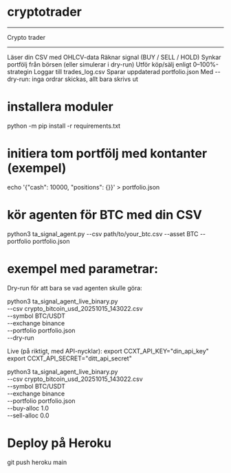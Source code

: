 # cryptotrader
*************
Crypto trader
*************
Läser din CSV med OHLCV-data
Räknar signal (BUY / SELL / HOLD)
Synkar portfölj från börsen (eller simulerar i dry-run)
Utför köp/sälj enligt 0–100%-strategin
Loggar till trades_log.csv
Sparar uppdaterad portfolio.json
Med --dry-run: inga ordrar skickas, allt bara skrivs ut

# installera moduler
python -m pip install -r requirements.txt

# initiera tom portfölj med kontanter (exempel)
echo '{"cash": 10000, "positions": {}}' > portfolio.json

# kör agenten för BTC med din CSV
python3 ta_signal_agent.py --csv path/to/your_btc.csv --asset BTC --portfolio portfolio.json

# exempel med parametrar:
Dry-run för att bara se vad agenten skulle göra:

python3 ta_signal_agent_live_binary.py \
  --csv crypto_bitcoin_usd_20251015_143022.csv \
  --symbol BTC/USDT \
  --exchange binance \
  --portfolio portfolio.json \
  --dry-run

Live (på riktigt, med API-nycklar):
export CCXT_API_KEY="din_api_key"
export CCXT_API_SECRET="ditt_api_secret"

python3 ta_signal_agent_live_binary.py \
  --csv crypto_bitcoin_usd_20251015_143022.csv \
  --symbol BTC/USDT \
  --exchange binance \
  --portfolio portfolio.json \
  --buy-alloc 1.0 \
  --sell-alloc 0.0

# Deploy på Heroku
git push heroku main

